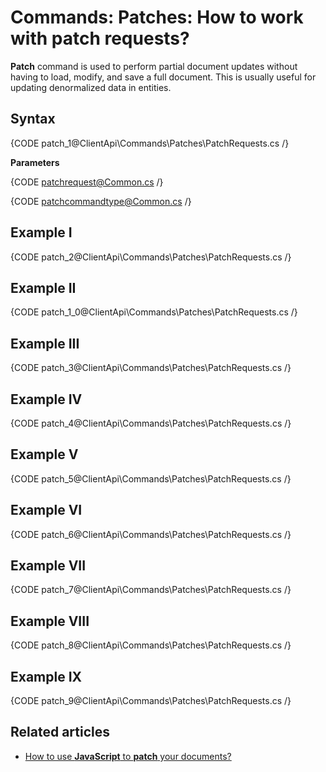 # Commands: Patches: How to work with patch requests?

**Patch** command is used to perform partial document updates without having to load, modify, and save a full document. This is usually useful for updating denormalized data in entities.

## Syntax

{CODE patch_1@ClientApi\Commands\Patches\PatchRequests.cs /}

**Parameters**

{CODE patchrequest@Common.cs /}

{CODE patchcommandtype@Common.cs /}

## Example I

{CODE patch_2@ClientApi\Commands\Patches\PatchRequests.cs /}

## Example II

{CODE patch_1_0@ClientApi\Commands\Patches\PatchRequests.cs /}

## Example III

{CODE patch_3@ClientApi\Commands\Patches\PatchRequests.cs /}

## Example IV

{CODE patch_4@ClientApi\Commands\Patches\PatchRequests.cs /}

## Example V

{CODE patch_5@ClientApi\Commands\Patches\PatchRequests.cs /}

## Example VI

{CODE patch_6@ClientApi\Commands\Patches\PatchRequests.cs /}

## Example VII

{CODE patch_7@ClientApi\Commands\Patches\PatchRequests.cs /}

## Example VIII

{CODE patch_8@ClientApi\Commands\Patches\PatchRequests.cs /}

## Example IX

{CODE patch_9@ClientApi\Commands\Patches\PatchRequests.cs /}

## Related articles

- [How to use **JavaScript** to **patch** your documents?](../../../client-api/commands/patches/how-to-use-javascript-to-patch-your-documents)  
